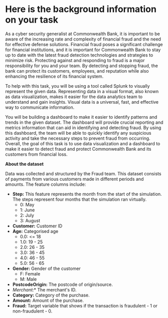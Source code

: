 # Here is the background information on your task
As a cyber security generalist at Commonwealth Bank, it is important to be aware of the increasing rate and complexity of financial fraud and the need for effective defense solutions. Financial fraud poses a significant challenge for financial institutions, and it is important for Commonwealth Bank to stay up to date with the latest fraud detection technologies and strategies to minimize risk. Protecting against and responding to fraud is a major responsibility for you and your team. By detecting and stopping fraud, the bank can protect its customers, employees, and reputation while also enhancing the resilience of its financial system.

To help with this task, you will be using a tool called Splunk to visually represent the given data. Representing data in a visual format, also known as data visualization, makes it easier for the data analytics team to understand and gain insights. Visual data is a universal, fast, and effective way to communicate information.

You will be building a dashboard to make it easier to identify patterns and trends in the given dataset. The dashboard will provide crucial reporting and metrics information that can aid in identifying and detecting fraud. By using this dashboard, the team will be able to quickly identify any suspicious activity and take the necessary steps to prevent fraud from occurring. Overall, the goal of this task is to use data visualization and a dashboard to make it easier to detect fraud and protect Commonwealth Bank and its customers from financial loss.

**About the dataset**

Data was collected and structured by the Fraud team. This dataset consists of payments from various customers made in different periods and amounts. The feature columns include:

* **Step:** This feature represents the month from the start of the simulation. The steps represent four months that the simulation ran virtually.
  - 0: May
  - 1: June
  - 2: July
  - 3: August
* **Customer:** Customer ID
* **Age:** Categorised age
  - 0.0: <= 18
  - 1.0: 19 - 25
  - 2.0: 26 - 35
  - 3.0: 36 - 45
  - 4.0: 46 - 55
  - 5.0: 56 - 65
* **Gender:** Gender of the customer
  - F: Female
  - M: Male
* **PostcodeOrigin:** The postcode of origin/source.
* *Merchant:** The merchant's ID. 
* **Category:** Category of the purchase. 
* **Amount:** Amount of the purchase.
* **Fraud:** Target variable that shows if the transaction is fraudulent - 1 or non-fraudulent - 0.
